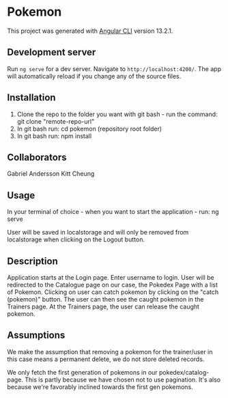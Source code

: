 # Pokemon

This project was generated with [Angular CLI](https://github.com/angular/angular-cli) version 13.2.1.

## Development server

Run `ng serve` for a dev server. Navigate to `http://localhost:4200/`. The app will automatically reload if you change any of the source files.

## Installation

1. Clone the repo to the folder you want with git bash - run the command: git clone "remote-repo-url" 
2. In git bash run: cd pokemon  (repository root folder)
3. In git bash run: npm install

## Collaborators
 Gabriel Andersson Kitt Cheung


## Usage

In your terminal of choice - when you want to start the application - run: ng serve 

User will be saved in localstorage and will only be removed from localstorage when clicking on the Logout button.


## Description
Application starts at the Login page. Enter username to login. 
User will be redirected to the Catalogue page on our case, the Pokedex Page with a list of Pokemon. Clicking on user can catch pokemon by clicking on the "catch (pokemon)" button. The user can then see the caught pokemon in the Trainers page.
At the Trainers page, the user can release the caught pokemon.

## Assumptions

We make the assumption that removing a pokemon for the trainer/user in this case means a permanent 
delete, we do not store deleted records. 

We only fetch the first generation of pokemons in our pokedex/catalog-page. 
This is partly because we have chosen not to use pagination. 
It's also because we're favorably inclined towards the first gen pokemons.
